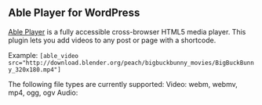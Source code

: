 ## Able Player for WordPress

[Able Player](https://github.com/ableplayer/ableplayer) is a fully accessible cross-browser HTML5 media player. This plugin lets you add videos to any post or page with a shortcode. 

Example:
`[able_video src="http://download.blender.org/peach/bigbuckbunny_movies/BigBuckBunny_320x180.mp4"]`

The following file types are currently supported:
Video: webm, webmv, mp4, ogg, ogv
Audio: 